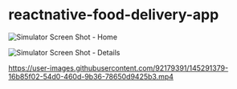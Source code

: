 # reactnative-food-delivery-app

![Simulator Screen Shot - Home](https://user-images.githubusercontent.com/92179391/145290301-52d49945-edc8-4a12-8abb-f4f544790b0d.png)

![Simulator Screen Shot - Details](https://user-images.githubusercontent.com/92179391/145290343-0579ec2e-89c5-4aab-a67b-1a42def52191.png)


https://user-images.githubusercontent.com/92179391/145291379-16b85f02-54d0-460d-9b36-78650d9425b3.mp4


